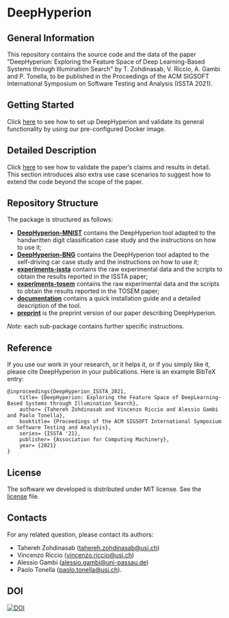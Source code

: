 # DeepHyperion

## General Information ##
This repository contains the source code and the data of the paper "DeepHyperion: Exploring the Feature Space of Deep Learning-Based
Systems through Illumination Search"
 by T. Zohdinasab, V. Riccio, A. Gambi and P. Tonella, to be published in the Proceedings of the ACM SIGSOFT International Symposium on Software Testing and Analysis (ISSTA 2021).

## Getting Started ##

Click [here](./documentation/getting_started.md) to see how to set up DeepHyperion and validate its general functionality by using our pre-configured Docker image.

## Detailed Description ##

Click [here](./documentation/details.md) to see how to validate the paper’s claims and results in detail. This section introduces also extra use case scenarios to suggest how to extend the code beyond the scope of the paper.

## Repository Structure ##
The package is structured as follows:

* [__DeepHyperion-MNIST__](./DeepHyperion-MNIST) contains the DeepHyperion tool adapted to the handwritten digit classification case study and the instructions on how to use it;
* [__DeepHyperion-BNG__](./DeepHyperion-BNG) contains the DeepHyperion tool adapted to the self-driving car case study and the instructions on how to use it;
* [__experiments-issta__](./experiments-issta) contains the raw experimental data and the scripts to obtain the results reported in the ISSTA paper;
* [__experiments-tosem__](./experiments-issta) contains the raw experimental data and the scripts to obtain the results reported in the TOSEM paper;
* [__documentation__](./documentation) contains a quick installation guide and a detailed description of the tool.
* [__preprint__](./preprint.pdf) is the preprint version of our paper describing DeepHyperion.

_Note:_ each sub-package contains further specific instructions.

## Reference

If you use our work in your research, or it helps it, or if you simply like it, please cite DeepHyperion in your publications. 
Here is an example BibTeX entry:

```
@inproceedings{DeepHyperion_ISSTA_2021,
	title= {DeepHyperion: Exploring the Feature Space of DeepLearning-Based Systems through Illumination Search},
	author= {Tahereh Zohdinasab and Vincenzo Riccio and Alessio Gambi and Paolo Tonella},
	booktitle= {Proceedings of the ACM SIGSOFT International Symposium on Software Testing and Analysis},
	series= {ISSTA '21},
	publisher= {Association for Computing Machinery},
	year= {2021}
}
```

## License ##
The software we developed is distributed under MIT license. See the [license](./LICENSE.md) file.

## Contacts

For any related question, please contact its authors: 
* Tahereh Zohdinasab ([tahereh.zohdinasab@usi.ch](mailto:tahereh.zohdinasab@usi.ch)) 
* Vincenzo Riccio ([vincenzo.riccio@usi.ch](mailto:vincenzo.riccio@usi.ch))
* Alessio Gambi ([alessio.gambi@uni-passau.de](mailto:alessio.gambi@uni-passau.de))
* Paolo Tonella ([paolo.tonella@usi.ch](mailto:paolo.tonella@usi.ch)).

## DOI

[![DOI](https://zenodo.org/badge/359465104.svg)](https://zenodo.org/badge/latestdoi/359465104)
